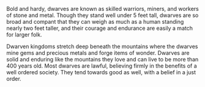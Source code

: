Bold and hardy, dwarves are known as skilled warriors, miners, and workers of stone and metal. 
Though they stand well under 5 feet tall, dwarves are so broad and compant that they can weigh
as much as a human standing nearly two feet taller, and their courage and endurance are easily 
a match for larger folk.

Dwarven kingdoms stretch deep beneath the mountains where the dwarves mine gems and precious metals
and forge items of wonder. Dwarves are solid and enduring like the mountains they love and can 
live to be more than 400 years old. Most dwarves are lawful, believing firmly in the benefits of a
well ordered society. They tend towards good as well, with a belief in a just order.

